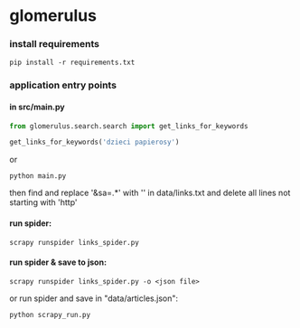 # glomerulus

### install requirements
```
pip install -r requirements.txt
```

### application entry points
#### in src/main.py

```python
from glomerulus.search.search import get_links_for_keywords

get_links_for_keywords('dzieci papierosy')
```
or 
```
python main.py
```
then find and replace '&sa=.*' with '' in data/links.txt
and delete all lines not starting with 'http'
#### run spider:
```
scrapy runspider links_spider.py
```
#### run spider & save to json:
```
scrapy runspider links_spider.py -o <json file>
```
or run spider and save in "data/articles.json":
```
python scrapy_run.py
```